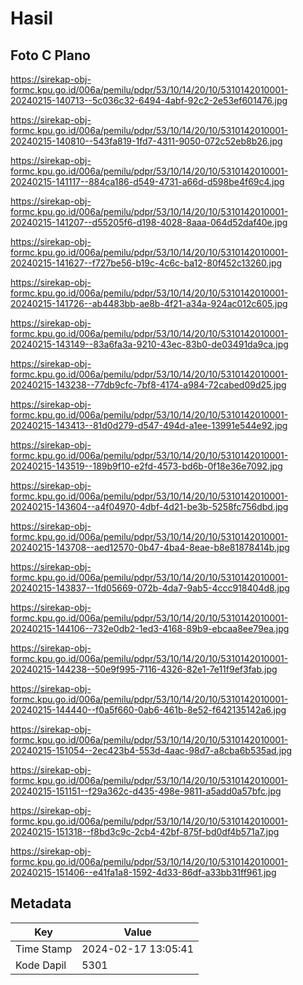 # Hasil

## Foto C Plano

https://sirekap-obj-formc.kpu.go.id/006a/pemilu/pdpr/53/10/14/20/10/5310142010001-20240215-140713--5c036c32-6494-4abf-92c2-2e53ef601476.jpg

https://sirekap-obj-formc.kpu.go.id/006a/pemilu/pdpr/53/10/14/20/10/5310142010001-20240215-140810--543fa819-1fd7-4311-9050-072c52eb8b26.jpg

https://sirekap-obj-formc.kpu.go.id/006a/pemilu/pdpr/53/10/14/20/10/5310142010001-20240215-141117--884ca186-d549-4731-a66d-d598be4f69c4.jpg

https://sirekap-obj-formc.kpu.go.id/006a/pemilu/pdpr/53/10/14/20/10/5310142010001-20240215-141207--d55205f6-d198-4028-8aaa-064d52daf40e.jpg

https://sirekap-obj-formc.kpu.go.id/006a/pemilu/pdpr/53/10/14/20/10/5310142010001-20240215-141627--f727be56-b19c-4c6c-ba12-80f452c13260.jpg

https://sirekap-obj-formc.kpu.go.id/006a/pemilu/pdpr/53/10/14/20/10/5310142010001-20240215-141726--ab4483bb-ae8b-4f21-a34a-924ac012c605.jpg

https://sirekap-obj-formc.kpu.go.id/006a/pemilu/pdpr/53/10/14/20/10/5310142010001-20240215-143149--83a6fa3a-9210-43ec-83b0-de03491da9ca.jpg

https://sirekap-obj-formc.kpu.go.id/006a/pemilu/pdpr/53/10/14/20/10/5310142010001-20240215-143238--77db9cfc-7bf8-4174-a984-72cabed09d25.jpg

https://sirekap-obj-formc.kpu.go.id/006a/pemilu/pdpr/53/10/14/20/10/5310142010001-20240215-143413--81d0d279-d547-494d-a1ee-13991e544e92.jpg

https://sirekap-obj-formc.kpu.go.id/006a/pemilu/pdpr/53/10/14/20/10/5310142010001-20240215-143519--189b9f10-e2fd-4573-bd6b-0f18e36e7092.jpg

https://sirekap-obj-formc.kpu.go.id/006a/pemilu/pdpr/53/10/14/20/10/5310142010001-20240215-143604--a4f04970-4dbf-4d21-be3b-5258fc756dbd.jpg

https://sirekap-obj-formc.kpu.go.id/006a/pemilu/pdpr/53/10/14/20/10/5310142010001-20240215-143708--aed12570-0b47-4ba4-8eae-b8e81878414b.jpg

https://sirekap-obj-formc.kpu.go.id/006a/pemilu/pdpr/53/10/14/20/10/5310142010001-20240215-143837--1fd05669-072b-4da7-9ab5-4ccc918404d8.jpg

https://sirekap-obj-formc.kpu.go.id/006a/pemilu/pdpr/53/10/14/20/10/5310142010001-20240215-144106--732e0db2-1ed3-4168-89b9-ebcaa8ee79ea.jpg

https://sirekap-obj-formc.kpu.go.id/006a/pemilu/pdpr/53/10/14/20/10/5310142010001-20240215-144238--50e9f995-7116-4326-82e1-7e11f9ef3fab.jpg

https://sirekap-obj-formc.kpu.go.id/006a/pemilu/pdpr/53/10/14/20/10/5310142010001-20240215-144440--f0a5f660-0ab6-461b-8e52-f642135142a6.jpg

https://sirekap-obj-formc.kpu.go.id/006a/pemilu/pdpr/53/10/14/20/10/5310142010001-20240215-151054--2ec423b4-553d-4aac-98d7-a8cba6b535ad.jpg

https://sirekap-obj-formc.kpu.go.id/006a/pemilu/pdpr/53/10/14/20/10/5310142010001-20240215-151151--f29a362c-d435-498e-9811-a5add0a57bfc.jpg

https://sirekap-obj-formc.kpu.go.id/006a/pemilu/pdpr/53/10/14/20/10/5310142010001-20240215-151318--f8bd3c9c-2cb4-42bf-875f-bd0df4b571a7.jpg

https://sirekap-obj-formc.kpu.go.id/006a/pemilu/pdpr/53/10/14/20/10/5310142010001-20240215-151406--e41fa1a8-1592-4d33-86df-a33bb31ff961.jpg


## Metadata

| Key        | Value               |
| ---------- | ------------------- |
| Time Stamp | 2024-02-17 13:05:41 |
| Kode Dapil | 5301                |



